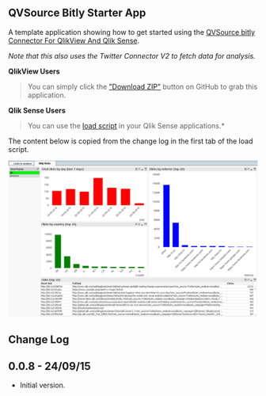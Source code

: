 ## QVSource Bitly Starter App
A template application showing how to get started using the [QVSource bitly Connector For QlikView And Qlik Sense](http://wiki.qvsource.com/bitly-Connector-for-QlikView-And-Qlik-Sense-%28v2%29.ashx).

*Note that this also uses the Twitter Connector V2 to fetch data for analysis.*

**QlikView Users**
> You can simply click the ["Download ZIP"](https://github.com/QVSource/QVSource-Bitly-Starter-App/archive/master.zip) button on GitHub to grab this application.

**Qlik Sense Users**
> You can use the [load script](https://github.com/QVSource/QVSource-Bitly-Starter-App/blob/master/Bitly-Starter-App-prj/LoadScript.txt) in your Qlik Sense applications.*

The content below is copied from the change log in the first tab of the load script.

![](screenshot1.png)

Change Log
----------
0.0.8 - 24/09/15
----------------
* Initial version.
